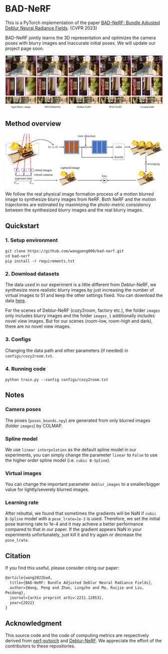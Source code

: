 # BAD-NeRF

This is a PyTorch implementation of the paper [BAD-NeRF: Bundle Adjusted Deblur Neural Radiance Fields](https://arxiv.org/abs/2211.12853). (CVPR 2023)

BAD-NeRF jointly learns the 3D representation and optimizes the camera poses with blurry images and inaccurate initial poses. We will update our project page soon.

![](./doc/bad-nerf.jpg)

## Method overview

![](./doc/overview.jpg)

We follow the real physical image formation process of a motion blurred image to synthesize blurry images from NeRF. Both NeRF and the motion trajectories are estimated by maximizing the photo-metric consistency between the synthesized blurry images and the real blurry images.

## Quickstart

### 1. Setup environment

```
git clone https://github.com/wangpeng000/bad-nerf.git
cd bad-nerf
pip install -r requirements.txt
```

### 2. Download datasets


The data used in our experiment is a little different from Deblur-NeRF, we synthesize more realistic blurry images by just increasing the number of virtual images to 51 and keep the other settings fixed. You can download the data [here](https://westlakeu-my.sharepoint.com/:f:/g/personal/cvgl_westlake_edu_cn/EsgdW2cRic5JqerhNbTsxtkBqy9m6cbnb2ugYZtvaib3qA?e=bjK7op).

For the scenes of Deblur-NeRF (cozy2room, factory etc.), the folder `images` only includes blurry images and the folder `images_1` additionally includes novel view images. But for our scenes (room-low, room-high and dark), there are no novel view images.


### 3. Configs
Changing the data path and other parameters (if needed) in `configs/cozy2room.txt`.

### 4. Running code

```
python train.py --config configs/cozy2room.txt
```

## Notes

### Camera poses
The poses (`poses_bounds.npy`) are generated from only blurred images (folder `images`) by COLMAP.

### Spline model
We use `linear interpolation` as the default spline model in our experiments, you can simply change the parameter `linear` to `False` to use the higher order spline model (i.e. `cubic B-Spline`).

### Virtual images
You can change the important parameter `deblur_images` to a smaller/bigger value for lightly/severely blurred images.

### Learning rate
After rebuttal, we found that sometimes the gradients will be NaN if `cubic B-Spline` model with a `pose_lrate=1e-3` is used. Therefore, we set the initial pose learning rate to 1e-4 and it may achieve a better performance compared to that in our paper. If the gradient appears NaN in your experiments unfortunately, just kill it and try again or decrease the `pose_lrate`.

## Citation
If you find this useful, please consider citing our paper:
```
@article{wang2022bad,
  title={BAD-NeRF: Bundle Adjusted Deblur Neural Radiance Fields},
  author={Wang, Peng and Zhao, Lingzhe and Ma, Ruijie and Liu, Peidong},
  journal={arXiv preprint arXiv:2211.12853},
  year={2022}
}
```

## Acknowledgment

This source code and the code of computing metrics are respectively derived from [nerf-pytorch](https://github.com/yenchenlin/nerf-pytorch/) and [Deblur-NeRF](https://github.com/limacv/Deblur-NeRF). We appreciate the effort of the contributors to these repositories.
